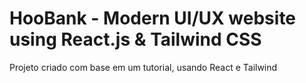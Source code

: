 # HooBank - Modern UI/UX website using React.js & Tailwind CSS

Projeto criado com base em um tutorial, usando React e Tailwind